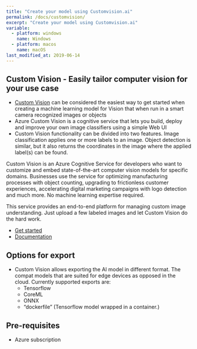```yaml
---
title: "Create your model using Customvision.ai"
permalink: /docs/customvision/
excerpt: "Create your model using Customvision.ai"
variable:
  - platform: windows
    name: Windows
  - platform: macos
    name: macOS
last_modified_at: 2019-06-14
---
```


## Custom Vision - Easily tailor computer vision for your use case

- [Custom Vision](https://www.customvision.ai/) can be considered the easiest way to get started when creating a machine learning model for Vision that when run in a smart camera recognized images or objects
- Azure Custom Vision is a cognitive service that lets you build, deploy and improve your own image classifiers using a simple Web UI
- Custom Vision functionality can be divided into two features. Image classification applies one or more labels to an image. Object detection is similar, but it also returns the coordinates in the image where the applied label(s) can be found.

Custom Vision is an Azure Cognitive Service for developers who want to customize and embed state-of-the-art computer vision models for specific domains. Businesses use the service for optimizing manufacturing processes with object counting, upgrading to frictionless customer experiences, accelerating digital marketing campaigns with logo detection and much more. No machine learning expertise required. 

This service provides an end-to-end platform for managing custom image understanding. Just upload a few labeled images and let Custom Vision do the hard work. 

- [Get started](https://www.customvision.ai/)
- [Documentation](https://docs.microsoft.com/en-us/azure/cognitive-services/custom-vision-service/home)

## Options for export

- Custom Vision allows exporting the AI model in different format. The compat models that are suited for edge devices as opposed in the cloud. Currently supported exports are:
  - Tensorflow
  - CoreML
  - ONNX
  - “dockerfile” (Tensorflow model wrapped in a container.)

## Pre-requisites

- Azure subscription

